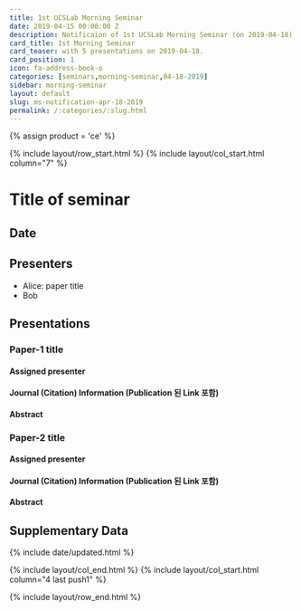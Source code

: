 ```yaml
---
title: 1st UCSLab Morning Seminar
date: 2019-04-15 00:00:00 Z
description: Notificaion of 1st UCSLab Morning Seminar (on 2019-04-18) 
card_title: 1st Morning Seminar
card_teaser: with 5 presentations on 2019-04-18.
card_position: 1
icon: fa-address-book-o
categories: [seminars,morning-seminar,04-18-2019]
sidebar: morning-seminar
layout: default
slug: ms-notification-apr-18-2019
permalink: /:categories/:slug.html
---
```


{% assign product = 'ce' %}

{% include layout/row_start.html %}
{% include layout/col_start.html column="7" %}

# Title of seminar

## Date

## Presenters

+ Alice: paper title
+ Bob

## Presentations

### Paper-1 title

#### Assigned presenter

#### Journal (Citation) Information (Publication 된 Link 포함)

#### Abstract

### Paper-2 title

#### Assigned presenter

#### Journal (Citation) Information (Publication 된 Link 포함)

#### Abstract

## Supplementary Data




{% include date/updated.html %}

{% include layout/col_end.html %}
{% include layout/col_start.html column="4 last push1" %}

{% include layout/row_end.html %}
